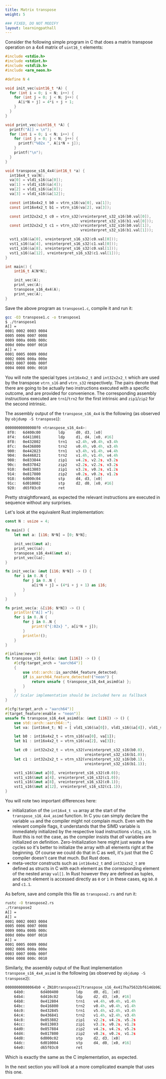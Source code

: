 ```yaml
---
title: Matrix transpose
weight: 5

### FIXED, DO NOT MODIFY
layout: learningpathall
---
```


Consider the following simple program in C that does a matrix transpose operation on a 4x4 matrix of `uint16_t` elements:

```C
#include <stdio.h>
#include <stdint.h>
#include <stdlib.h>
#include <arm_neon.h>

#define N 4

void init_vec(uint16_t *A) {
  for (int i = 0; i < N; i++) {
    for (int j = 0; j < N; j++) {
      A[i*N + j] = 4*i + j + 1;
    }
  }
}

void print_vec(uint16_t *A) {
  printf("A[] = \n");
  for (int i = 0; i < N; i++) {
    for (int j = 0; j < N; j++) {
      printf("%02x ", A[i*N + j]);
    }
    printf("\n");
  }
}

void transpose_s16_4x4(int16_t *a) {
  int16x4_t va[N];
  va[0] = vld1_s16(&a[0]);
  va[1] = vld1_s16(&a[4]);
  va[2] = vld1_s16(&a[8]);
  va[3] = vld1_s16(&a[12]);

  const int16x4x2_t b0 = vtrn_s16(va[0], va[1]);
  const int16x4x2_t b1 = vtrn_s16(va[2], va[3]);

  const int32x2x2_t c0 = vtrn_s32(vreinterpret_s32_s16(b0.val[0]),
                                  vreinterpret_s32_s16(b1.val[0]));
  const int32x2x2_t c1 = vtrn_s32(vreinterpret_s32_s16(b0.val[1]),
                                  vreinterpret_s32_s16(b1.val[1]));

  vst1_s16(&a[0], vreinterpret_s16_s32(c0.val[0]));
  vst1_s16(&a[4], vreinterpret_s16_s32(c1.val[0]));
  vst1_s16(&a[8], vreinterpret_s16_s32(c0.val[1]));
  vst1_s16(&a[12], vreinterpret_s16_s32(c1.val[1]));
}

int main() {
    int16_t A[N*N];

    init_vec(A);
    print_vec(A);
    transpose_s16_4x4(A);
    print_vec(A);
}
```

Save the above program as `transpose1.c`, compile it and run it:

```bash { output_lines = "3-12" }
gcc -O3 transpose1.c -o transpose1
$ ./transpose1
A[] =
0001 0002 0003 0004
0005 0006 0007 0008
0009 000a 000b 000c
000d 000e 000f 0010
A[] =
0001 0005 0009 000d
0002 0006 000a 000e
0003 0007 000b 000f
0004 0008 000c 0010
```

You will note the special types `int16x4x2_t` and `int32x2x2_t` which are used by the transpose `vtrn_s16` and `vtrn_s32` respectively. The pairs denote that there are going to be actually two instructions executed with a specific outcome, and are provided for convenience. The corresponding assembly instructions executed are `trn1`/`trn2` for the first intrinsic and `zip1`/`zip2` for the second intrinsic.

The assembly output of the `transpose_s16_4x4` is the following (as observed by `objdump -S transpose1`):

```asm
00000000000008f0 <transpose_s16_4x4>:
 8f0:   6d400c00        ldp     d0, d3, [x0]
 8f4:   6d411001        ldp     d1, d4, [x0, #16]
 8f8:   0e432802        trn1    v2.4h, v0.4h, v3.4h
 8fc:   0e436800        trn2    v0.4h, v0.4h, v3.4h
 900:   0e442823        trn1    v3.4h, v1.4h, v4.4h
 904:   0e446821        trn2    v1.4h, v1.4h, v4.4h
 908:   0e833844        zip1    v4.2s, v2.2s, v3.2s
 90c:   0e837842        zip2    v2.2s, v2.2s, v3.2s
 910:   0e813803        zip1    v3.2s, v0.2s, v1.2s
 914:   0e817800        zip2    v0.2s, v0.2s, v1.2s
 918:   6d000c04        stp     d4, d3, [x0]
 91c:   6d010002        stp     d2, d0, [x0, #16]
 920:   d65f03c0        ret
```

Pretty straightforward, as expected the relevant instructions are executed in sequence without any surprises.

Let's look at the equivalent Rust implementation:

```Rust
const N : usize = 4;

fn main() {
    let mut a: [i16; N*N] = [0; N*N];

    init_vec(&mut a);
    print_vec(&a);
    transpose_s16_4x4(&mut a);
    print_vec(&a);
}

fn init_vec(a: &mut [i16; N*N]) -> () {
    for i in 0..N {
        for j in 0..N {
            a[i*N + j] = (4*i + j + 1) as i16;
        }
    }
}

fn print_vec(a: &[i16; N*N]) -> () {
    println!("A[] =");
    for i in 0..N {
        for j in 0..N {
            print!("{:02x} ", a[i*N + j]);
        }
        println!();
    }
}

#[inline(never)]
fn transpose_s16_4x4(a: &mut [i16]) -> () {
    #[cfg(target_arch = "aarch64")]
    {
        use std::arch::is_aarch64_feature_detected;
        if is_aarch64_feature_detected!("neon") {
            return unsafe { transpose_s16_4x4_asimd(a) };
        }
    }
    // Scalar implementation should be included here as fallback
}

#[cfg(target_arch = "aarch64")]
#[target_feature(enable = "neon")]
unsafe fn transpose_s16_4x4_asimd(a: &mut [i16]) -> () {
    use std::arch::aarch64::*;
    let va: [int16x4_t; N] = [ vld1_s16(&a[0]), vld1_s16(&a[4]), vld1_s16(&a[8]), vld1_s16(&a[12]) ];

    let b0 : int16x4x2_t = vtrn_s16(va[0], va[1]);
    let b1 : int16x4x2_t = vtrn_s16(va[2], va[3]);

    let c0 : int32x2x2_t = vtrn_s32(vreinterpret_s32_s16(b0.0),
                                    vreinterpret_s32_s16(b1.0));
    let c1 : int32x2x2_t = vtrn_s32(vreinterpret_s32_s16(b0.1),
                                    vreinterpret_s32_s16(b1.1));

    vst1_s16(&mut a[0], vreinterpret_s16_s32(c0.0));
    vst1_s16(&mut a[4], vreinterpret_s16_s32(c1.0));
    vst1_s16(&mut a[8], vreinterpret_s16_s32(c0.1));
    vst1_s16(&mut a[12], vreinterpret_s16_s32(c1.1));
}
```

You will note two important differences here:

* initialization of the `int16x4_t va` array at the start of the `transpose_s16_4x4_asimd` function. In C you can simply declare the variable `va` and the compiler might not complain much. Even with the relevant compile flags, it understands that the SIMD variable is immediately initialized by the respective load instructions `vld1q_s16`.
In Rust this is not the case, as the compiler insists that *all* variables are initialized on definition. Zero-Initialization here might just waste a few cycles so it's better to initialize the array with all elements right at the beginning. Of course we could do that in C as well, it's just that the C compiler doesn't care that much. But Rust does.
* meta-vector constructs such as `int16x4x2_t` and `int32x2x2_t` are defined as structs in C with each element as the corresponding element of the nested array `val[]`. In Rust however they are defined as tuples, and each element is accessed directly as `0` or `1` in these cases, eg `b0.0` and `c1.1`.

As before, save and compile this file as `transpose2.rs` and run it:

```bash { output_lines = "3-12" }
rustc -O transpose2.rs
./transpose2
A[] =
A[] =
0001 0002 0003 0004
0005 0006 0007 0008
0009 000a 000b 000c
000d 000e 000f 0010
A[] =
0001 0005 0009 000d
0002 0006 000a 000e
0003 0007 000b 000f
0004 0008 000c 0010
```

Similarly, the assembly output of the Rust implementation `transpose_s16_4x4_asimd` is the following (as observed by `objdump -S transpose2`):

```asm
00000000000064b0 <_ZN10transpose217transpose_s16_4x417ha75632bf6146b962E>:
    64b0:       6d400400        ldp     d0, d1, [x0]
    64b4:       6d410c02        ldp     d2, d3, [x0, #16]
    64b8:       0e412804        trn1    v4.4h, v0.4h, v1.4h
    64bc:       0e416800        trn2    v0.4h, v0.4h, v1.4h
    64c0:       0e432845        trn1    v5.4h, v2.4h, v3.4h
    64c4:       0e436841        trn2    v1.4h, v2.4h, v3.4h
    64c8:       0e853882        zip1    v2.2s, v4.2s, v5.2s
    64cc:       0e813803        zip1    v3.2s, v0.2s, v1.2s
    64d0:       0e857884        zip2    v4.2s, v4.2s, v5.2s
    64d4:       0e817800        zip2    v0.2s, v0.2s, v1.2s
    64d8:       6d000c02        stp     d2, d3, [x0]
    64dc:       6d010004        stp     d4, d0, [x0, #16]
    64e0:       d65f03c0        ret
```

Which is exactly the same as the C implementation, as expected.

In the next section you will look at a more complicated example that uses this one.
